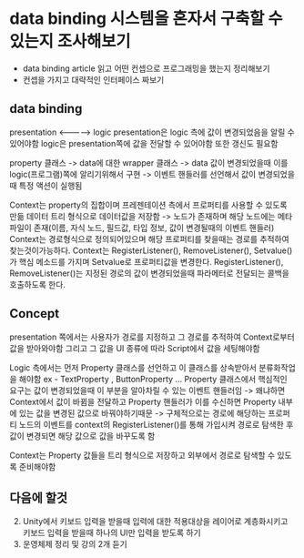 # data binding 시스템을 혼자서 구축할 수 있는지 조사해보기
- data binding article 읽고 어떤 컨셉으로 프로그래밍을 했는지 정리해보기
- 컨셉을 가지고 대략적인 인터페이스 짜보기



## data binding

presentation <-----> logic
presentation은 logic 측에 값이 변경되었음을 알릴 수 있어야함
logic은 presentation쪽에 값을 전달할 수 있어야함 또한 갱신도 필요함

property 클래스 -> data에 대한 wrapper 클래스 -> data 값이 변경되었을때 이를 logic(프로그램)쪽에 알리기위해서 구현
-> 이벤트 핸들러를 선언해서 값이 변경되었을때 특정 액션이 실행됨

Context는 property의 집합이며 프레젠테이션 측에서 프로퍼티를 사용할 수 있도록 만듦
데이터 트리 형식으로 데이터값을 저장함 -> 노드가 존재하며 해당 노드에는 메타 파일이 존재(이름, 자식 노드, 필드값, 타입 정보, 값이 변경될때의 이벤트 핸들러)
Context는 경로형식으로 정의되어있으며 해당 프로퍼티를 찾을때는 경로를 추적하여 찾는것이가능하다.
Context는 RegisterListener(), RemoveListener(), Setvalue()가 핵심 메소드를 가지며 Setvalue로 프로퍼티값을 변경한다.
RegisterListener(), RemoveListener()는 지정된 경로의 값이 변경되었을때 파라메터로 전달되는 콜백을 호출하도록 한다.


## Concept
presentation 쪽에서는 사용자가 경로를 지정하고 그 경로를 추적하여 Context로부터 값을 받아와야함
그리고 그 값을 UI 종류에 따라 Script에서 값을 세팅해야함

Logic 측에서는 먼저 Property 클래스를 선언하고 이 클래스를 상속받아서 분류화작업을 해야함
ex - TextProperty , ButtonProperty ...
Property 클래스에서 핵심적인 요구는 값이 변경되었을때 이 부분을 알아차릴 수 있는 이벤트 핸들러임 -> 왜냐하면 Context에서 값이 바뀜을 전달하고 Property 핸들러가 이를 수신하면
Property 내부에 있는 값을 변경된 값으로 바꿔야하기때문
-> 구체적으로는 경로에 해당하는 프로퍼티 노드의 이벤트를 context의 RegisterListener()를 통해 가입시켜 경로로 탐색한 후 값이 변경되면 해당 값으로 값을 바꾸도록 함

Context는 Property 값들을 트리 형식으로 저장하고 외부에서 경로로 탐색할 수 있도록 준비해야함

## 다음에 할것
2. Unity에서 키보드 입력을 받을때 입력에 대한 적용대상을 레이어로 계층화시키고 키보드 입력을 받을때 하나의 UI만 입력을 받도록 하기
3. 운영체제 정리 및 강의 2개 듣기

